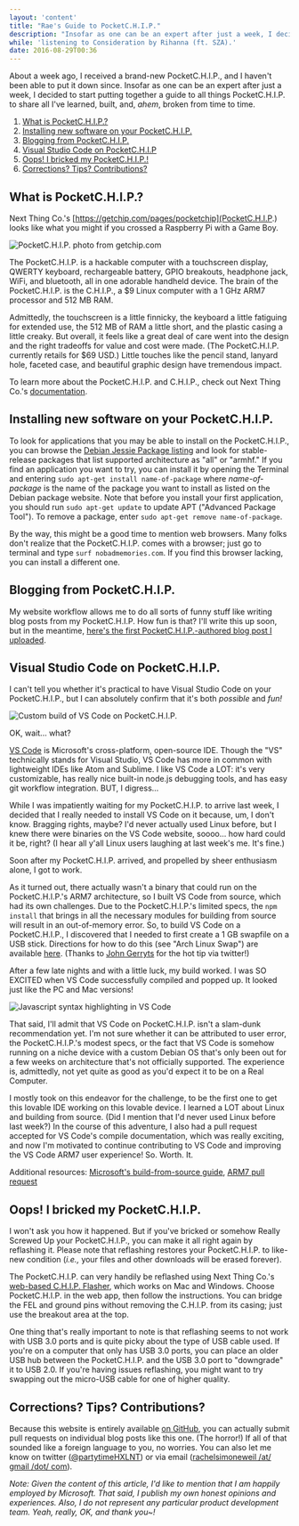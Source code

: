 ```yaml
---
layout: 'content'
title: "Rae's Guide to PocketC.H.I.P."
description: "Insofar as one can be an expert after just a week, I decided to start putting together a guide to all things PocketC.H.I.P. to share all I've learned, built, and, ahem, broken from time to time."
while: 'listening to Consideration by Rihanna (ft. SZA).'
date: 2016-08-29T00:36
---
```


About a week ago, I received a brand-new PocketC.H.I.P., and I haven't been able to put it down since. Insofar as one can be an expert after just a week, I decided to start putting together a guide to all things PocketC.H.I.P. to share all I've learned, built, and, *ahem*, broken from time to time.

1. [What is PocketC.H.I.P.?](#what-is-pocketchip)
3. [Installing new software on your PocketC.H.I.P.](#installing-new-software-on-your-pocketchip)
4. [Blogging from PocketC.H.I.P.](#blogging-from-pocketchip)
5. [Visual Studio Code on PocketC.H.I.P](#visual-studio-code-on-pocketchip)
6. [Oops! I bricked my PocketC.H.I.P.!](#oops-i-bricked-my-pocketchip)
7. [Corrections? Tips? Contributions?](#corrections-tips-contributions) 

## What is PocketC.H.I.P.?

Next Thing Co.'s [https://getchip.com/pages/pocketchip](PocketC.H.I.P.) looks like what you might if you crossed a Raspberry Pi with a Game Boy. 

![PocketC.H.I.P. photo from getchip.com](/img/pocket.jpg)

The PocketC.H.I.P. is a hackable computer with a touchscreen display, QWERTY keyboard, rechargeable battery, GPIO breakouts, headphone jack, WiFi, and bluetooth, all in one adorable handheld device. The brain of the PocketC.H.I.P. is the C.H.I.P., a $9 Linux computer with a 1 GHz ARM7 processor and 512 MB RAM. 

Admittedly, the touchscreen is a little finnicky, the keyboard a little fatiguing for extended use, the 512 MB of RAM a little short, and the plastic casing a little creaky. But overall, it feels like a great deal of care went into the design and the right tradeoffs for value and cost were made. (The PocketC.H.I.P. currently retails for $69 USD.) Little touches like the pencil stand, lanyard hole, faceted case, and beautiful graphic design have tremendous impact.

To learn more about the PocketC.H.I.P. and C.H.I.P., check out Next Thing Co.'s [documentation](http://docs.getchip.com/).

## Installing new software on your PocketC.H.I.P.

To look for applications that you may be able to install on the PocketC.H.I.P., you can browse the [Debian Jessie Package listing](https://packages.debian.org/jessie/) and look for stable-release packages that list supported architecture as "all" or "armhf." If you find an application you want to try, you can install it by opening the Terminal and entering `sudo apt-get install name-of-package` where *name-of-package* is the name of the package you want to install as listed on the Debian package website. Note that before you install your first application, you should run `sudo apt-get update` to update APT ("Advanced Package Tool"). To remove a package, enter `sudo apt-get remove name-of-package`.

By the way, this might be a good time to mention web browsers. Many folks don't realize that the PocketC.H.I.P. comes with a browser; just go to terminal and type `surf nobadmemories.com`. If you find this browser lacking, you can install a different one.

## Blogging from PocketC.H.I.P.

My website workflow allows me to do all sorts of funny stuff like writing blog posts from my PocketC.H.I.P. How fun is that? I'll write this up soon, but in the meantime, [here's the first PocketC.H.I.P.-authored blog post I uploaded](http://nobadmemories.com/blog/2016/08/whaaa-blogging-from-my-pocketchip).

## Visual Studio Code on PocketC.H.I.P.

I can't tell you whether it's practical to have Visual Studio Code on your PocketC.H.I.P., but I can absolutely confirm that it's both *possible* and *fun!*

![Custom build of VS Code on PocketC.H.I.P.](/img/vscode2.jpg)

OK, wait... what?

[VS Code](http://code.visualstudio.com) is Microsoft's cross-platform, open-source IDE. Though the "VS" technically stands for Visual Studio, VS Code has more in common with lightweight IDEs like Atom and Sublime. I like VS Code a LOT: it's very customizable, has really nice built-in node.js debugging tools, and has easy git workflow integration. BUT, I digress...

While I was impatiently waiting for my PocketC.H.I.P. to arrive last week, I decided that I really needed to install VS Code on it because, um, I don't know. Bragging rights, maybe? I'd never actually used Linux before, but I knew there were binaries on the VS Code website, soooo... how hard could it be, right? (I hear all y'all Linux users laughing at last week's me. It's fine.)

Soon after my PocketC.H.I.P. arrived, and propelled by sheer enthusiasm alone, I got to work. 

As it turned out, there actually wasn't a binary that could run on the PocketC.H.I.P.'s ARM7 architecture, so I built VS Code from source, which had its own challenges. Due to the PocketC.H.I.P.'s limited specs, the `npm install` that brings in all the necessary modules for building from source will result in an out-of-memory error. So, to build VS Code on a PocketC.H.I.P., I discovered that I needed to first create a 1 GB swapfile on a USB stick. Directions for how to do this (see "Arch Linux Swap") are available [here](http://raspberrypimaker.com/adding-swap-to-the-raspberrypi/). (Thanks to [John Gerryts](https://twitter.com/phonikg) for the hot tip via twitter!) 

After a few late nights and with a little luck, my build worked. I was SO EXCITED when VS Code successfully compiled and popped up. It looked just like the PC and Mac versions! 

![Javascript syntax highlighting in VS Code](/img/pocketjavascript.jpg)

That said, I'll admit that VS Code on PocketC.H.I.P. isn't a slam-dunk recommendation yet. I'm not sure whether it can be attributed to user error, the PocketC.H.I.P.'s modest specs, or the fact that VS Code is somehow running on a niche device with a custom Debian OS that's only been out for a few weeks on architecture that's not officially supported. The experience is, admittedly, not yet quite as good as you'd expect it to be on a Real Computer.

I mostly took on this endeavor for the challenge, to be the first one to get this lovable IDE working on this lovable device. I learned a LOT about Linux and building from source. (Did I mention that I'd never used Linux before last week?) In the course of this adventure, I also had a pull request accepted for VS Code's compile documentation, which was really exciting, and now I'm motivated to continue contributing to VS Code and improving the VS Code ARM7 user experience! So. Worth. It.

Additional resources: [Microsoft's build-from-source guide](https://github.com/Microsoft/vscode/wiki/How-to-Contribute#build-and-run-from-source), [ARM7 pull request](https://github.com/Microsoft/vscode/pull/10923)

## Oops! I bricked my PocketC.H.I.P.

I won't ask you how it happened. But if you've bricked or somehow Really Screwed Up your PocketC.H.I.P., you can make it all right again by reflashing it. Please note that reflashing restores your PocketC.H.I.P. to like-new condition (*i.e.,* your files and other downloads will be erased forever).

The PocketC.H.I.P. can very handily be reflashed using Next Thing Co.'s [web-based C.H.I.P. Flasher](http://flash.getchip.com/), which works on Mac and Windows. Choose PocketC.H.I.P. in the web app, then follow the instructions. You can bridge the FEL and ground pins without removing the C.H.I.P. from its casing; just use the breakout area at the top.

One thing that's really important to note is that reflashing seems to not work with USB 3.0 ports and is quite picky about the type of USB cable used. If you're on a computer that only has USB 3.0 ports, you can place an older USB hub between the PocketC.H.I.P. and the USB 3.0 port to "downgrade" it to USB 2.0. If you're having issues reflashing, you might want to try swapping out the micro-USB cable for one of higher quality.

## Corrections? Tips? Contributions?

Because this website is entirely available [on GitHub](https://github.com/hxlnt/nobadmemories.com/tree/master/src/render/posts), you can actually submit pull requests on individual blog posts like this one. (The horror!) If all of that sounded like a foreign language to you, no worries. You can also let me know on twitter ([@partytimeHXLNT](http://www.twitter.com/partytimehxlnt)) or via email ([rachelsimoneweil /at/ gmail /dot/ com](mailto:rachelsimoneweil@gmail.com)).

*Note: Given the content of this article, I'd like to mention that I am happily employed by Microsoft. That said, I publish my own honest opinions and experiences. Also, I do not represent any particular product development team. Yeah, really, OK, and thank you~!*
